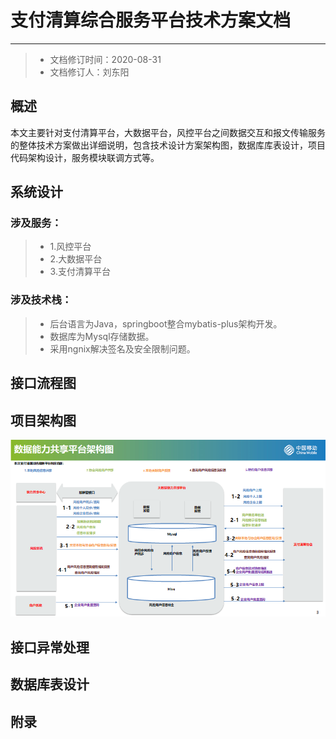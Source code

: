 # 支付清算综合服务平台技术方案文档
---
>* 文档修订时间：2020-08-31
>* 文档修订人：刘东阳
## 概述

本文主要针对支付清算平台，大数据平台，风控平台之间数据交互和报文传输服务的整体技术方案做出详细说明，包含技术设计方案架构图，数据库库表设计，项目代码架构设计，服务模块联调方式等。

## 系统设计

### 涉及服务：

>* 1.风控平台
>* 2.大数据平台
>* 3.支付清算平台

### 涉及技术栈：

>* 后台语言为Java，springboot整合mybatis-plus架构开发。
>* 数据库为Mysql存储数据。
>* 采用ngnix解决签名及安全限制问题。

## 接口流程图

## 项目架构图

![](doc\架构图.jpg)

## 接口异常处理

## 数据库表设计



## 附录
